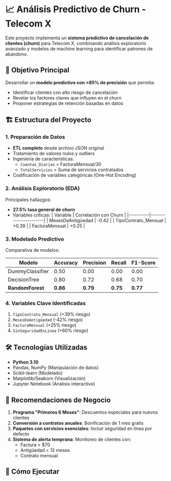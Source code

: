 # 📈 Análisis Predictivo de Churn - Telecom X



Este proyecto implementa un **sistema predictivo de cancelación de clientes (churn)** para Telecom X, combinando análisis exploratorio avanzado y modelos de machine learning para identificar patrones de abandono.

## 🎯 Objetivo Principal
Desarrollar un **modelo predictivo con >85% de precisión** que permita:
- Identificar clientes con alto riesgo de cancelación
- Revelar los factores claves que influyen en el churn
- Proponer estrategias de retención basadas en datos

## 🏗 Estructura del Proyecto

### 1. Preparación de Datos
- **ETL completo** desde archivo JSON original
- Tratamiento de valores nulos y outliers
- Ingeniería de características:
  - `Cuentas_Diarias` = FacturaMensual/30
  - `TotalServicios` = Suma de servicios contratados
- Codificación de variables categóricas (One-Hot Encoding)

### 2. Análisis Exploratorio (EDA)
Principales hallazgos:
- **27.5% tasa general de churn**
- Variables críticas:
  | Variable | Correlación con Churn |
  |----------|----------------------|
  | MesesDeAntigüedad | -0.42 |
  | TipoContrato_Mensual | +0.39 | 
  | FacturaMensual | +0.25 |



### 3. Modelado Predictivo
Comparativa de modelos:

| Modelo | Accuracy | Precision | Recall | F1-Score |
|--------|----------|-----------|--------|----------|
| DummyClassifier | 0.50 | 0.00 | 0.00 | 0.00 |
| DecisionTree | 0.80 | 0.72 | 0.68 | 0.70 |
| **RandomForest** | **0.86** | **0.79** | **0.75** | **0.77** |

### 4. Variables Clave Identificadas

1. `TipoContrato_Mensual` (+39% riesgo)
2. `MesesDeAntigüedad` (-42% riesgo)
3. `FacturaMensual` (+25% riesgo)
4. `SinSeguridadEnLinea` (+60% riesgo)

## 🛠 Tecnologías Utilizadas
- **Python 3.10**
- Pandas, NumPy (Manipulación de datos)
- Scikit-learn (Modelado)
- Matplotlib/Seaborn (Visualización)
- Jupyter Notebook (Análisis interactivo)

## 📌 Recomendaciones de Negocio
1. **Programa "Primeros 6 Meses"**: Descuentos especiales para nuevos clientes
2. **Conversión a contratos anuales**: Bonificación de 1 mes gratis
3. **Paquetes con servicios esenciales**: Incluir seguridad en línea por defecto
4. **Sistema de alerta temprana**: Monitoreo de clientes con:
   - Factura > $70 
   - Antigüedad < 12 meses
   - Contrato mensual

## 🚀 Cómo Ejecutar
```bash
